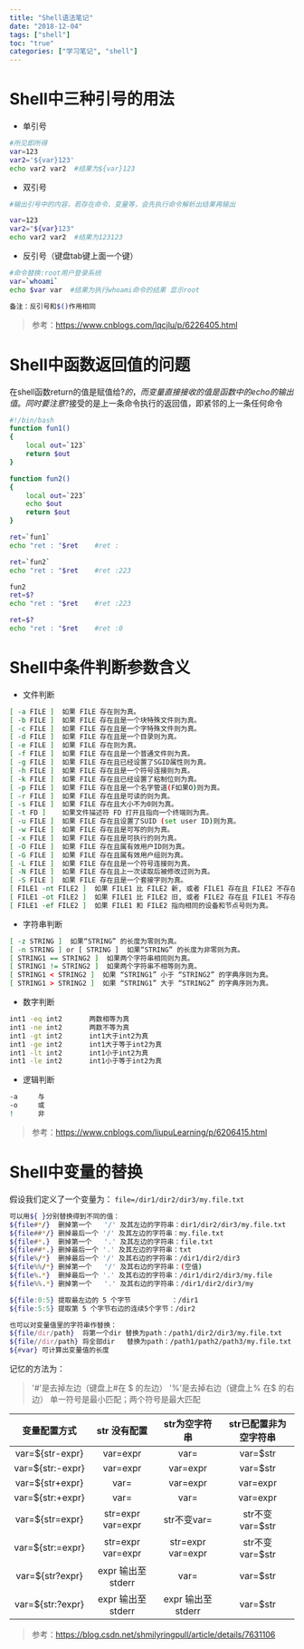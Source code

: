 ```yaml
---
title: "Shell语法笔记"
date: "2018-12-04"
tags: ["shell"]
toc: "true"
categories: ["学习笔记", "shell"]
---
```

# **Shell中三种引号的用法**

- 单引号

```bash
#所见即所得
var=123 
var2='${var}123'
echo var2 var2  #结果为${var}123
```

- 双引号

```bash
#输出引号中的内容，若存在命令、变量等，会先执行命令解析出结果再输出

var=123 
var2="${var}123"
echo var2 var2  #结果为123123
```

- 反引号（键盘tab键上面一个键）

```bash
#命令替换:root用户登录系统
var=`whoami`
echo $var var  #结果为执行whoami命令的结果 显示root

备注：反引号和$()作用相同
```

> 参考：https://www.cnblogs.com/lqcjlu/p/6226405.html



# **Shell中函数返回值的问题**
在shell函数return的值是赋值给$?的，而变量直接接收的值是函数中的echo的输出值。同时要注意$?接受的是上一条命令执行的返回值，即紧邻的上一条任何命令

```bash
#!/bin/bash
function fun1()
{
    local out=`123`
    return $out
}

function fun2()
{
    local out=`223`
    echo $out
    return $out
}

ret=`fun1`
echo "ret : "$ret    #ret :

ret=`fun2`
echo "ret : "$ret    #ret :223

fun2
ret=$?				
echo "ret : "$ret    #ret :223

ret=$?				
echo "ret : "$ret    #ret :0
```



# **Shell中条件判断参数含义**

- 文件判断

```bash
[ -a FILE ]  如果 FILE 存在则为真。  
[ -b FILE ]  如果 FILE 存在且是一个块特殊文件则为真。  
[ -c FILE ]  如果 FILE 存在且是一个字特殊文件则为真。  
[ -d FILE ]  如果 FILE 存在且是一个目录则为真。  
[ -e FILE ]  如果 FILE 存在则为真。  
[ -f FILE ]  如果 FILE 存在且是一个普通文件则为真。  
[ -g FILE ]  如果 FILE 存在且已经设置了SGID属性则为真。 
[ -h FILE ]  如果 FILE 存在且是一个符号连接则为真。  
[ -k FILE ]  如果 FILE 存在且已经设置了粘制位则为真。  
[ -p FILE ]  如果 FILE 存在且是一个名字管道(F如果O)则为真。  
[ -r FILE ]  如果 FILE 存在且是可读的则为真。  
[ -s FILE ]  如果 FILE 存在且大小不为0则为真。  
[ -t FD ]    如果文件描述符 FD 打开且指向一个终端则为真。  
[ -u FILE ]  如果 FILE 存在且设置了SUID (set user ID)则为真。  
[ -w FILE ]  如果 FILE 存在且是可写的则为真。  
[ -x FILE ]  如果 FILE 存在且是可执行的则为真。  
[ -O FILE ]  如果 FILE 存在且属有效用户ID则为真。  
[ -G FILE ]  如果 FILE 存在且属有效用户组则为真。  
[ -L FILE ]  如果 FILE 存在且是一个符号连接则为真。  
[ -N FILE ]  如果 FILE 存在且上一次读取后被修改过则为真。  
[ -S FILE ]  如果 FILE 存在且是一个套接字则为真。  
[ FILE1 -nt FILE2 ]  如果 FILE1 比 FILE2 新, 或者 FILE1 存在且 FILE2 不存在则为真。 
[ FILE1 -ot FILE2 ]  如果 FILE1 比 FILE2 旧, 或者 FILE2 存在且 FILE1 不存在则为真。 
[ FILE1 -ef FILE2 ]  如果 FILE1 和 FILE2 指向相同的设备和节点号则为真。  
```

- 字符串判断

```bash
[ -z STRING ]  如果“STRING” 的长度为零则为真。  
[ -n STRING ] or [ STRING ]  如果“STRING” 的长度为非零则为真。  
[ STRING1 == STRING2 ]  如果两个字符串相同则为真。  
[ STRING1 != STRING2 ]  如果两个字符串不相等则为真。 
[ STRING1 < STRING2 ]  如果 “STRING1” 小于 “STRING2” 的字典序则为真。  
[ STRING1 > STRING2 ]  如果 “STRING1” 大于 “STRING2” 的字典序则为真。  
```

- 数字判断
  
```bash
int1 -eq int2　　　　两数相等为真 
int1 -ne int2　　　　两数不等为真 
int1 -gt int2　　　　int1大于int2为真 
int1 -ge int2　　　　int1大于等于int2为真 
int1 -lt int2　　　　int1小于int2为真 
int1 -le int2　　　　int1小于等于int2为真
```

- 逻辑判断
  
```bash
-a     与 
-o     或 
!      非
```

> 参考：https://www.cnblogs.com/liupuLearning/p/6206415.html


# **Shell中变量的替换**
假设我们定义了一个变量为：
`file=/dir1/dir2/dir3/my.file.txt`

```sh
可以用${ }分别替换得到不同的值：
${file#*/}	删掉第一个   '/' 及其左边的字符串：dir1/dir2/dir3/my.file.txt
${file##*/}	删掉最后一个 '/' 及其左边的字符串：my.file.txt
${file#*.}	删掉第一个   '.' 及其左边的字符串：file.txt
${file##*.}	删掉最后一个 '.' 及其左边的字符串：txt
${file%/*}	删掉最后一个 '/' 及其右边的字符串：/dir1/dir2/dir3
${file%%/*}	删掉第一个   '/' 及其右边的字符串：(空值)
${file%.*}	删掉最后一个 '.' 及其右边的字符串：/dir1/dir2/dir3/my.file
${file%%.*}	删掉第一个   '.' 及其右边的字符串：/dir1/dir2/dir3/my

${file:0:5} 提取最左边的 5 个字节          ：/dir1
${file:5:5} 提取第 5 个字节右边的连续5个字节：/dir2

也可以对变量值里的字符串作替换：
${file/dir/path}  将第一个dir 替换为path：/path1/dir2/dir3/my.file.txt
${file//dir/path} 将全部dir   替换为path：/path1/path2/path3/my.file.txt
${#var} 可计算出变量值的长度
```

记忆的方法为：

> '#'是去掉左边（键盘上#在 $ 的左边）
> '%'是去掉右边（键盘上% 在$ 的右边）
> 单一符号是最小匹配；两个符号是最大匹配

|   变量配置方式   |    str 没有配置    |   str为空字符串    | str已配置非为空字符串 |
| :--------------: | :----------------: | :----------------: | :-------------------: |
| var=${str-expr}  |      var=expr      |        var=        |       var=$str        |
| var=${str:-expr} |      var=expr      |      var=expr      |       var=$str        |
| var=${str+expr}  |        var=        |      var=expr      |       var=expr        |
| var=${str:+expr} |        var=        |        var=        |       var=expr        |
| var=${str=expr}  | str=expr var=expr  |    str不变var=     |   str不变 var=$str    |
| var=${str:=expr} | str=expr var=expr  | str=expr var=expr  |   str不变 var=$str    |
| var=${str?expr}  | expr 输出至 stderr |        var=        |       var=$str        |
| var=${str:?expr} | expr 输出至 stderr | expr 输出至 stderr |       var=$str        |

> 参考：https://blog.csdn.net/shmilyringpull/article/details/7631106	
